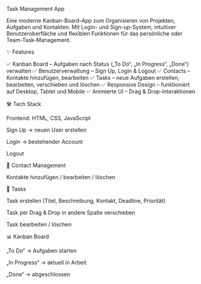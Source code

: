 Task Management App

Eine moderne Kanban-Board-App zum Organisieren von Projekten, Aufgaben und Kontakten.
Mit Login- und Sign-up-System, intuitiver Benutzeroberfläche und flexiblen Funktionen für das persönliche oder Team-Task-Management.

✨ Features

✅ Kanban Board – Aufgaben nach Status („To Do“, „In Progress“, „Done“) verwalten
✅ Benutzerverwaltung – Sign Up, Login & Logout
✅ Contacts – Kontakte hinzufügen, bearbeiten
✅ Tasks – neue Aufgaben erstellen, bearbeiten, verschieben und löschen
✅ Responsive Design – funktioniert auf Desktop, Tablet und Mobile
✅ Animierte UI – Drag & Drop-Interaktionen


🛠️ Tech Stack

Frontend: HTML, CSS, JavaScript

Sign Up → neuen User erstellen

Login → bestehender Account

Logout

👥 Contact Management

Kontakte hinzufügen / bearbeiten / löschen

📝 Tasks

Task erstellen (Titel, Beschreibung, Kontakt, Deadline, Priorität)

Task per Drag & Drop in andere Spalte verschieben

Task bearbeiten / löschen

📊 Kanban Board

„To Do“ → Aufgaben starten

„In Progress“ → aktuell in Arbeit

„Done“ → abgeschlossen
